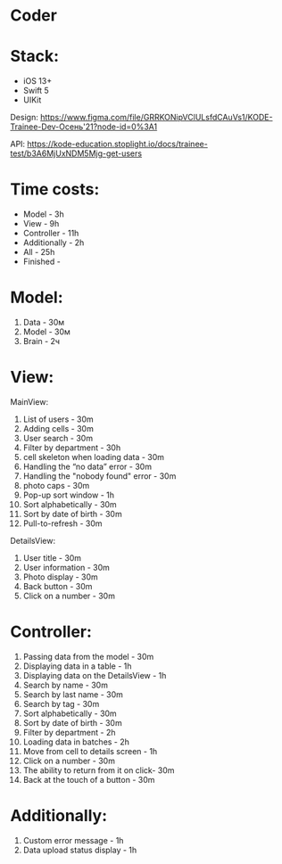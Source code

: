 # Coder

# Stack:
* iOS 13+
* Swift 5
* UIKit

Design: https://www.figma.com/file/GRRKONipVClULsfdCAuVs1/KODE-Trainee-Dev-Осень'21?node-id=0%3A1

API: https://kode-education.stoplight.io/docs/trainee-test/b3A6MjUxNDM5Mjg-get-users

# Time costs: 
* Model - 3h
* View - 9h
* Controller - 11h
* Additionally - 2h
* All - 25h
* Finished - 

# Model:
1. Data - 30м
2. Model - 30м
3. Brain - 2ч


# View:
MainView:
1. List of users - 30m 
2. Adding cells - 30m
3. User search - 30m
4. Filter by department - 30h
5. cell skeleton when loading data - 30m
6. Handling the “no data” error - 30m
7. Handling the "nobody found" error - 30m
8. photo caps - 30m
9. Pop-up sort window - 1h
10. Sort alphabetically - 30m
11. Sort by date of birth - 30m
12. Pull-to-refresh - 30m


DetailsView:
1. User title - 30m
2. User information - 30m
3. Photo display - 30m
4. Back button - 30m
5. Click on a number - 30m


# Controller:
1. Passing data from the model - 30m
2. Displaying data in a table - 1h
3. Displaying data on the DetailsView - 1h
4. Search by name - 30m
5. Search by last name - 30m
6. Search by tag - 30m
7. Sort alphabetically - 30m
8. Sort by date of birth - 30m
9. Filter by department - 2h 
10. Loading data in batches - 2h
11. Move from cell to details screen - 1h
12. Click on a number - 30m
13. The ability to return from it on click- 30m
14. Back at the touch of a button - 30m


# Additionally:
1. Custom error message - 1h
2. Data upload status display - 1h
